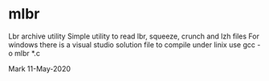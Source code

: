 # mlbr
Lbr archive utility
Simple utility to read lbr, squeeze, crunch and lzh files
For windows there is a visual studio solution file
to compile under linix use
gcc -o mlbr *.c

Mark
11-May-2020
